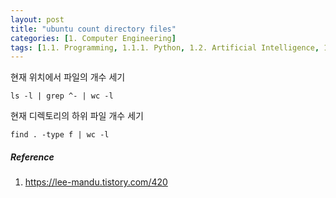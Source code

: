 ```yaml
---
layout: post
title: "ubuntu count directory files"
categories: [1. Computer Engineering]
tags: [1.1. Programming, 1.1.1. Python, 1.2. Artificial Intelligence, 1.2.2. Deep Learning, a.a. Pytorch]
---
```


현재 위치에서 파일의 개수 세기
```
ls -l | grep ^- | wc -l
```
현재 디렉토리의 하위 파일 개수 세기
```
find . -type f | wc -l
```

##### Reference

1. https://lee-mandu.tistory.com/420